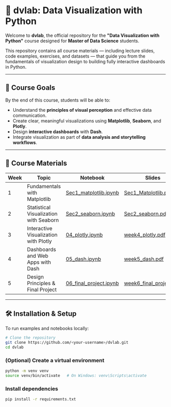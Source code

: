 # 🧠 dvlab: Data Visualization with Python

Welcome to **dvlab**, the official repository for the **"Data Visualization with Python"** course designed for **Master of Data Science** students.

This repository contains all course materials — including lecture slides, code examples, exercises, and datasets — that guide you from the fundamentals of visualization design to building fully interactive dashboards in Python.

---

## 🎯 Course Goals

By the end of this course, students will be able to:

- Understand the **principles of visual perception** and effective data communication.  
- Create clear, meaningful visualizations using **Matplotlib**, **Seaborn**, and **Plotly**.  
- Design **interactive dashboards** with **Dash**.  
- Integrate visualization as part of **data analysis and storytelling workflows**.  

---

## 📘 Course Materials

| Week | Topic | Notebook | Slides |
|------|--------|-----------|--------|
| 1 | Fundamentals with Matplotlib | [Sec1_matplotlib.ipynb](./Notebooks/Sec1_matplotlib.ipynb) | [Sec1_Matplotlib.pdf](./Slides/Sec1_matplotlib.pdf) |
| 2 | Statistical Visualization with Seaborn | [Sec2_seaborn.ipynb](./Notebooks/Sec2_seaborn.ipynb) | [Sec2_seaborn.pdf](./Slides/Sec2_seaborn.pdf) |
| 3 | Interactive Visualization with Plotly | [04_plotly.ipynb](./Notebooks/04_plotly.ipynb) | [week4_plotly.pdf](./Slides/week4_plotly.pdf) |
| 4 | Dashboards and Web Apps with Dash | [05_dash.ipynb](./Notebooks/05_dash.ipynb) | [week5_dash.pdf](./Slides/week5_dash.pdf) |
| 5 | Design Principles & Final Project | [06_final_project.ipynb](./Notebooks/06_final_project.ipynb) | [week6_final_project.pdf](./Slides/week6_final_project.pdf) |

---

## 🛠️ Installation & Setup

To run examples and notebooks locally:

```bash
# Clone the repository
git clone https://github.com/<your-username>/dvlab.git
cd dvlab
```

### (Optional) Create a virtual environment
```bash
python -m venv venv
source venv/bin/activate   # On Windows: venv\Scripts\activate
```

### Install dependencies
```bash
pip install -r requirements.txt

```

